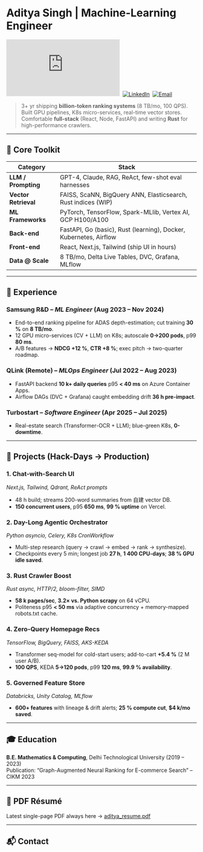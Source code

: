 # Aditya Singh | Machine-Learning Engineer

[![Resume PDF](https://github.com/aditya84it/aditya84it/raw/main/aditya_resume.pdf)](https://github.com/aditya84it/aditya84it/raw/main/aditya_resume.pdf)
&nbsp;[![LinkedIn](https://img.shields.io/badge/LinkedIn-aditya84it-0077B5?logo=linkedin)](https://linkedin.com/in/aditya84it)
&nbsp;[![Email](https://img.shields.io/badge/Email-adityasinghw84it@gmail.com-D14836?logo=gmail)](mailto:adityasinghw84it@gmail.com)


> 3+ yr shipping **billion-token ranking systems** (8 TB/mo, 100 QPS).  
> Built GPU pipelines, K8s micro-services, real-time vector stores.  
> Comfortable **full-stack** (React, Node, FastAPI) and writing **Rust** for high-performance crawlers.

---

## 🔧 Core Toolkit

| Category | Stack |
|---|---|
| **LLM / Prompting** | GPT-4, Claude, RAG, ReAct, few-shot eval harnesses |
| **Vector Retrieval** | FAISS, ScaNN, BigQuery ANN, Elasticsearch, Rust indices (WIP) |
| **ML Frameworks** | PyTorch, TensorFlow, Spark-MLlib, Vertex AI, GCP H100/A100 |
| **Back-end** | FastAPI, Go (basic), Rust (learning), Docker, Kubernetes, Airflow |
| **Front-end** | React, Next.js, Tailwind (ship UI in hours) |
| **Data @ Scale** | 8 TB/mo, Delta Live Tables, DVC, Grafana, MLflow |

---

## 💼 Experience

### Samsung R&D – *ML Engineer* (Aug 2023 – Nov 2024)
- End-to-end ranking pipeline for ADAS depth-estimation; cut training **30 %** on **8 TB/mo**.  
- 12 GPU micro-services (CV + LLM) on K8s; autoscale **0→200 pods**, p99 **80 ms**.  
- A/B features → **NDCG +12 %**, **CTR +8 %**; exec pitch → two-quarter roadmap.

### QLink (Remote) – *MLOps Engineer* (Jul 2022 – Aug 2023)
- FastAPI backend **10 k+ daily queries** p95 **< 40 ms** on Azure Container Apps.  
- Airflow DAGs (DVC + Grafana) caught embedding drift **36 h pre-impact**.

### Turbostart – *Software Engineer* (Apr 2025 – Jul 2025)
- Real-estate search (Transformer-OCR + LLM); blue-green K8s, **0-downtime**.

---

## 🚀 Projects (Hack-Days → Production)

### 1. Chat-with-Search UI
*Next.js, Tailwind, Qdrant, ReAct prompts*  
- 48 h build; streams 200-word summaries from 自建 vector DB.  
- **150 concurrent users**, p95 **650 ms**, **99 % uptime** on Vercel.

### 2. Day-Long Agentic Orchestrator
*Python asyncio, Celery, K8s CronWorkflow*  
- Multi-step research (query → crawl → embed → rank → synthesize).  
- Checkpoints every 5 min; longest job **27 h**, **1 400 CPU-days**; **38 % GPU idle saved**.

### 3. Rust Crawler Boost
*Rust async, HTTP/2, bloom-filter, SIMD*  
- **58 k pages/sec**, **3.2× vs. Python scrapy** on 64 vCPU.  
- Politeness p95 **< 50 ms** via adaptive concurrency + memory-mapped robots.txt cache.

### 4. Zero-Query Homepage Recs
*TensorFlow, BigQuery, FAISS, AKS-KEDA*  
- Transformer seq-model for cold-start users; add-to-cart **+5.4 %** (2 M user A/B).  
- **100 QPS**, KEDA **5→120 pods**, p99 **120 ms**, **99.9 % availability**.

### 5. Governed Feature Store
*Databricks, Unity Catalog, MLflow*  
- **600+ features** with lineage & drift alerts; **25 % compute cut**, **\$4 k/mo saved**.

---

## 🎓 Education

**B.E. Mathematics & Computing**, Delhi Technological University (2019 – 2023)  
Publication: “Graph-Augmented Neural Ranking for E-commerce Search” – CIKM 2023

---

## 📄 PDF Résumé

Latest single-page PDF always here → [aditya_resume.pdf](https://github.com/aditya84it/aditya84it/raw/main/aditya_resume.pdf)

---

## 📬 Contact

